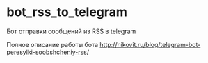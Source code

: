 # bot_rss_to_telegram
Бот отправки сообщений из RSS в telegram

Полное описание работы бота http://nikovit.ru/blog/telegram-bot-peresylki-soobshcheniy-rss/
